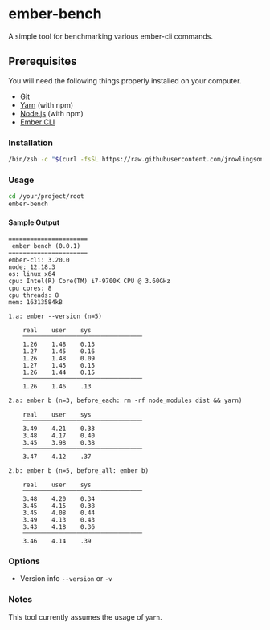 # ember-bench

A simple tool for benchmarking various ember-cli commands.

## Prerequisites

You will need the following things properly installed on your computer.

* [Git](https://git-scm.com/)
* [Yarn](https://classic.yarnpkg.com/en/) (with npm)
* [Node.js](https://nodejs.org/) (with npm)
* [Ember CLI](https://ember-cli.com/)

### Installation

```sh
/bin/zsh -c "$(curl -fsSL https://raw.githubusercontent.com/jrowlingson/ember-bench/master/install.sh)"
```

### Usage

```sh
cd /your/project/root
ember-bench
```

#### Sample Output

```
======================
 ember bench (0.0.1)
======================
ember-cli: 3.20.0
node: 12.18.3
os: linux x64
cpu: Intel(R) Core(TM) i7-9700K CPU @ 3.60GHz
cpu cores: 8
cpu threads: 8
mem: 16313584kB

1.a: ember --version (n=5)

	real	user	sys
	⎻⎻⎻⎻⎻⎻⎻⎻⎻⎻⎻⎻⎻⎻⎻⎻⎻⎻⎻⎻
	1.26	1.48	0.13
	1.27	1.45	0.16
	1.26	1.48	0.09
	1.27	1.45	0.15
	1.26	1.44	0.15
	⎻⎻⎻⎻⎻⎻⎻⎻⎻⎻⎻⎻⎻⎻⎻⎻⎻⎻⎻⎻
	1.26	1.46	.13

2.a: ember b (n=3, before_each: rm -rf node_modules dist && yarn)

	real	user	sys
	⎻⎻⎻⎻⎻⎻⎻⎻⎻⎻⎻⎻⎻⎻⎻⎻⎻⎻⎻⎻
	3.49	4.21	0.33
	3.48	4.17	0.40
	3.45	3.98	0.38
	⎻⎻⎻⎻⎻⎻⎻⎻⎻⎻⎻⎻⎻⎻⎻⎻⎻⎻⎻⎻
	3.47	4.12	.37

2.b: ember b (n=5, before_all: ember b)

	real	user	sys
	⎻⎻⎻⎻⎻⎻⎻⎻⎻⎻⎻⎻⎻⎻⎻⎻⎻⎻⎻⎻
	3.48	4.20	0.34
	3.45	4.15	0.38
	3.45	4.08	0.44
	3.49	4.13	0.43
	3.43	4.18	0.36
	⎻⎻⎻⎻⎻⎻⎻⎻⎻⎻⎻⎻⎻⎻⎻⎻⎻⎻⎻⎻
	3.46	4.14	.39
```

### Options

* Version info
`--version` or `-v`


### Notes

This tool currently assumes the usage of `yarn`.
